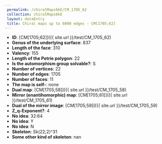 ```yaml
--- 
 permalink: /chiralMaps6kE/CM_1705_62 
 collection: chiralMaps6kE
 layout: dataEntry
 title: Chiral maps up to 6000 edges - CM[1705;62]
---
```


- **ID**: [CM[1705;62]]({{ site.url }}/test/CM_1705_62)
- **Genus of the underlying surface**: 837
- **Length of the face**: 310
- **Valency**: 155
- **Length of the Petrie polygon**: 22
- **Is the automorphism group solvable?**: S
- **Number of vertices**: 22
- **Number of edges**: 1705
- **Number of faces**: 11
- **The map is self-**: none
- **Dual map**: [CM[1705;58]]({{ site.url }}/test/CM_1705_58)
- **Mirror (enantihomorphic) map**: [CM[1705;61]]({{ site.url }}/test/CM_1705_61)
- **Dual of the mirror image**: [CM[1705;59]]({{ site.url }}/test/CM_1705_59)
- **Z_q-Exponent?**: 4
- **No idea**:  32:64
- **No idea**: Y
- **No idea**: N
- **Skeleton**: Sk(22;2)^31
- **Some other kind of skeleton**: nan

